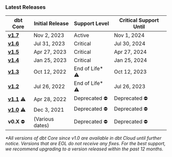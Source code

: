 ### Latest Releases

| dbt Core                                                   | Initial Release | Support Level | Critical Support Until  | 
|------------------------------------------------------------|-----------------|----------------|-------------------------|
| [**v1.7**](/docs/dbt-versions/core-upgrade/upgrading-to-v1.7)   | Nov 2, 2023     | Active         | Nov 1, 2024            |
| [**v1.6**](/docs/dbt-versions/core-upgrade/upgrading-to-v1.6)   | Jul 31, 2023    | Critical       | Jul 30, 2024            |
| [**v1.5**](/docs/dbt-versions/core-upgrade/upgrading-to-v1.5)   | Apr 27, 2023    | Critical       | Apr 27, 2024            | 
| [**v1.4**](/docs/dbt-versions/core-upgrade/upgrading-to-v1.4)   | Jan 25, 2023    | Critical       | Jan 25, 2024            | 
| [**v1.3**](/docs/dbt-versions/core-upgrade/upgrading-to-v1.3)   | Oct 12, 2022    | End of Life* ⚠️ | Oct 12, 2023            | 
| [**v1.2**](/docs/dbt-versions/core-upgrade/upgrading-to-v1.2)   | Jul 26, 2022    | End of Life* ⚠️ | Jul 26, 2023            |
| [**v1.1**](/docs/dbt-versions/core-upgrade/upgrading-to-v1.1) ⚠️ | Apr 28, 2022    | Deprecated ⛔️  | Deprecated ⛔️            | 
| [**v1.0**](/docs/dbt-versions/core-upgrade/upgrading-to-v1.0) ⚠️ | Dec 3, 2021     | Deprecated ⛔️  | Deprecated ⛔️           | 
|  **v0.X** ⛔️                                               | (Various dates) | Deprecated ⛔️  | Deprecated ⛔️            | 
_*All versions of dbt Core since v1.0 are available in dbt Cloud until further notice. Versions that are EOL do not receive any fixes. For the best support, we recommend upgrading to a version released within the past 12 months._
